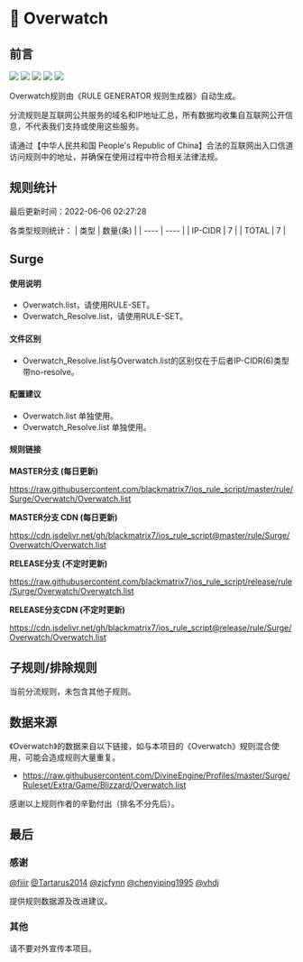 # 🧸 Overwatch

## 前言

![](https://shields.io/badge/-移除重复规则-ff69b4) ![](https://shields.io/badge/-DOMAIN与DOMAIN--SUFFIX合并-green) ![](https://shields.io/badge/-DOMAIN--SUFFIX间合并-critical) ![](https://shields.io/badge/-DOMAIN--SUFFIX与DOMAIN--KEYWORD合并-blue) ![](https://shields.io/badge/-IP--CIDR(6)合并-blueviolet) 

Overwatch规则由《RULE GENERATOR 规则生成器》自动生成。

分流规则是互联网公共服务的域名和IP地址汇总，所有数据均收集自互联网公开信息，不代表我们支持或使用这些服务。

请通过【中华人民共和国 People's Republic of China】合法的互联网出入口信道访问规则中的地址，并确保在使用过程中符合相关法律法规。

## 规则统计

最后更新时间：2022-06-06 02:27:28

各类型规则统计：
| 类型 | 数量(条)  | 
| ---- | ----  |
| IP-CIDR | 7  | 
| TOTAL | 7  | 


## Surge 

#### 使用说明
- Overwatch.list，请使用RULE-SET。
- Overwatch_Resolve.list，请使用RULE-SET。

#### 文件区别
- Overwatch_Resolve.list与Overwatch.list的区别仅在于后者IP-CIDR(6)类型带no-resolve。

#### 配置建议
- Overwatch.list 单独使用。
- Overwatch_Resolve.list 单独使用。

#### 规则链接
**MASTER分支 (每日更新)**

https://raw.githubusercontent.com/blackmatrix7/ios_rule_script/master/rule/Surge/Overwatch/Overwatch.list

**MASTER分支 CDN (每日更新)**

https://cdn.jsdelivr.net/gh/blackmatrix7/ios_rule_script@master/rule/Surge/Overwatch/Overwatch.list

**RELEASE分支 (不定时更新)**

https://raw.githubusercontent.com/blackmatrix7/ios_rule_script/release/rule/Surge/Overwatch/Overwatch.list

**RELEASE分支CDN (不定时更新)**

https://cdn.jsdelivr.net/gh/blackmatrix7/ios_rule_script@release/rule/Surge/Overwatch/Overwatch.list

## 子规则/排除规则


当前分流规则，未包含其他子规则。

## 数据来源

《Overwatch》的数据来自以下链接，如与本项目的《Overwatch》规则混合使用，可能会造成规则大量重复。

- https://raw.githubusercontent.com/DivineEngine/Profiles/master/Surge/Ruleset/Extra/Game/Blizzard/Overwatch.list


感谢以上规则作者的辛勤付出（排名不分先后）。

## 最后

### 感谢

[@fiiir](https://github.com/fiiir) [@Tartarus2014](https://github.com/Tartarus2014) [@zjcfynn](https://github.com/zjcfynn) [@chenyiping1995](https://github.com/chenyiping1995) [@vhdj](https://github.com/vhdj)

提供规则数据源及改进建议。

### 其他

请不要对外宣传本项目。